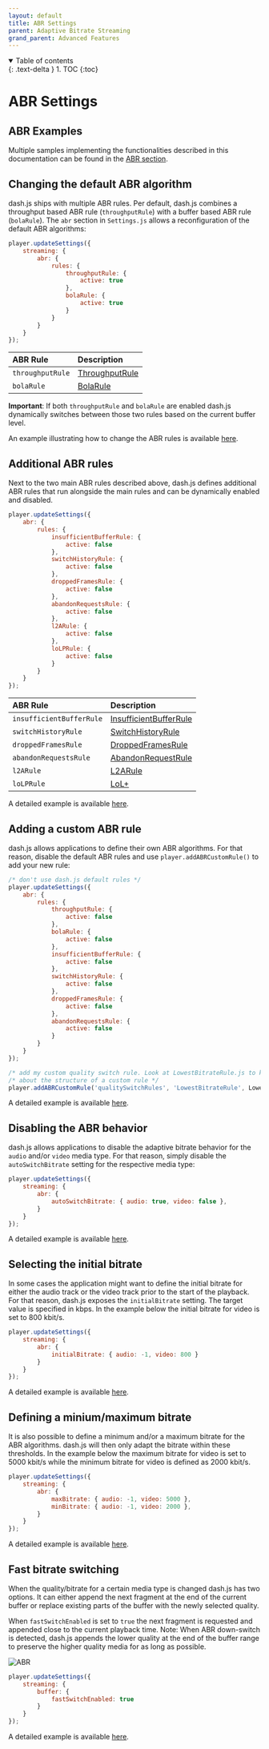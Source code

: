 ```yaml
---
layout: default
title: ABR Settings
parent: Adaptive Bitrate Streaming
grand_parent: Advanced Features
---
```


<details open markdown="block">
  <summary>
    Table of contents
  </summary>
  {: .text-delta }
1. TOC
{:toc}
</details>

# ABR Settings

## ABR Examples

Multiple samples implementing the functionalities described in this documentation can be found in
the [ABR section](https://reference.dashif.org/dash.js/nightly/samples/index.html).

## Changing the default ABR algorithm

dash.js ships with multiple ABR rules. Per default, dash.js combines a throughput based ABR rule (`throughputRule`) with
a buffer based
ABR rule (`bolaRule`). The `abr` section in `Settings.js` allows a reconfiguration of the default ABR algorithms:

```js
player.updateSettings({
    streaming: {
        abr: {
            rules: {
                throughputRule: {
                    active: true
                },
                bolaRule: {
                    active: true
                }
            }
        }
    }
});
```

| ABR Rule         | Description                            |
|:-----------------|:---------------------------------------|
| `throughputRule` | [ThroughputRule](throughput-rule.html) |
| `bolaRule`       | [BolaRule](bola-rule.html)             |

**Important**: If both `throughputRule` and `bolaRule` are enabled dash.js dynamically switches between those two
rules based on the current buffer level.

An example illustrating how to change the ABR rules is
available [here](https://reference.dashif.org/dash.js/nightly/samples/abr/abr.html).

## Additional ABR rules

Next to the two main ABR rules described above, dash.js defines additional ABR rules that run alongside the main rules
and
can be dynamically enabled and disabled.

```js
player.updateSettings({
    abr: {
        rules: {
            insufficientBufferRule: {
                active: false
            },
            switchHistoryRule: {
                active: false
            },
            droppedFramesRule: {
                active: false
            },
            abandonRequestsRule: {
                active: false
            },
            l2ARule: {
                active: false
            },
            loLPRule: {
                active: false
            }
        }
    }
});
```

| ABR Rule                 | Description                                             |
|:-------------------------|:--------------------------------------------------------|
| `insufficientBufferRule` | [InsufficientBufferRule](insufficient-buffer-rule.html) |
| `switchHistoryRule`      | [SwitchHistoryRule](switch-history-rule.html)           |
| `droppedFramesRule`      | [DroppedFramesRule](dropped-frames-rule.html)           |
| `abandonRequestsRule`    | [AbandonRequestRule](abandon-request-rule.html)         |
| `l2ARule`                | [L2ARule](l2a.html)                                     |
| `loLPRule`               | [LoL+](lol_plus.html)                                   |

A detailed example is available [here](https://reference.dashif.org/dash.js/nightly/samples/abr/abr.html).

## Adding a custom ABR rule

dash.js allows applications to define their own ABR algorithms. For that reason, disable the default ABR rules and
use `player.addABRCustomRule()` to add your new rule:

```js
/* don't use dash.js default rules */
player.updateSettings({
    abr: {
        rules: {
            throughputRule: {
                active: false
            },
            bolaRule: {
                active: false
            },
            insufficientBufferRule: {
                active: false
            },
            switchHistoryRule: {
                active: false
            },
            droppedFramesRule: {
                active: false
            },
            abandonRequestsRule: {
                active: false
            }
        }
    }
});

/* add my custom quality switch rule. Look at LowestBitrateRule.js to know more */
/* about the structure of a custom rule */
player.addABRCustomRule('qualitySwitchRules', 'LowestBitrateRule', LowestBitrateRule);
```

A detailed example is available [here](https://reference.dashif.org/dash.js/nightly/samples/abr/custom-abr-rules.html).

## Disabling the ABR behavior

dash.js allows applications to disable the adaptive bitrate behavior for the `audio` and/or `video` media type. For that
reason, simply disable the `autoSwitchBitrate` setting for the respective media type:

```js
player.updateSettings({
    streaming: {
        abr: {
            autoSwitchBitrate: { audio: true, video: false },
        }
    }
});
```

A detailed example is available [here](https://reference.dashif.org/dash.js/nightly/samples/abr/disable-abr.html).

## Selecting the initial bitrate

In some cases the application might want to define the initial bitrate for either the audio track or the video track
prior to
the start of the playback.
For that reason, dash.js exposes the `initialBitrate` setting. The target value is specified in kbps. In the example
below
the initial bitrate for video is set to 800 kbit/s.

```js
player.updateSettings({
    streaming: {
        abr: {
            initialBitrate: { audio: -1, video: 800 }
        }
    }
});
```

A detailed example is available [here](https://reference.dashif.org/dash.js/nightly/samples/abr/initial-bitrate.html).

## Defining a minium/maximum bitrate

It is also possible to define a minimum and/or a maximum bitrate for the ABR algorithms. dash.js will then only adapt
the bitrate
within these thresholds.
In the example below the maximum bitrate for video is set to 5000 kbit/s while the minimum bitrate for video is defined
as 2000 kbit/s.

```js
player.updateSettings({
    streaming: {
        abr: {
            maxBitrate: { audio: -1, video: 5000 },
            minBitrate: { audio: -1, video: 2000 },
        }
    }
});
```

A detailed example is available [here](http://reference.dashif.org/dash.js/nightly/samples/abr/max-min-bitrate.html).

## Fast bitrate switching

When the quality/bitrate for a certain media type is changed dash.js has two options. It can either append the next
fragment at the end of the current buffer or replace existing parts of the buffer with the newly selected quality.

When `fastSwitchEnabled` is set to `true` the next fragment is requested and appended close to the current playback
time. Note: When ABR down-switch is detected, dash.js appends the lower quality at the end of the buffer range to
preserve the
higher quality media for as long as possible.

![ABR]({{site.baseurl}}/assets/images/fastswitch.png)

```js
player.updateSettings({
    streaming: {
        buffer: {
            fastSwitchEnabled: true
        }
    }
});
```

A detailed example is available [here](https://reference.dashif.org/dash.js/nightly/samples/abr/fastswitch.html).
